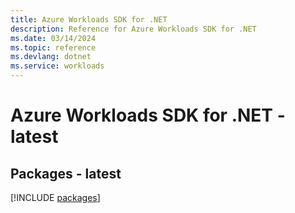 ```yaml
---
title: Azure Workloads SDK for .NET
description: Reference for Azure Workloads SDK for .NET
ms.date: 03/14/2024
ms.topic: reference
ms.devlang: dotnet
ms.service: workloads
---
```

# Azure Workloads SDK for .NET - latest
## Packages - latest
[!INCLUDE [packages](workloads-index.md)]